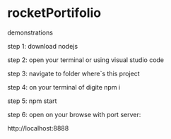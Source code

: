 # rocketPortifolio
demonstrations

step 1:
download nodejs

step 2:
open your terminal or using visual studio code

step 3: 
navigate to folder where`s this project 

step 4:
on your terminal of digite npm i

step 5:
npm start

step 6:
open on your browse with port server:

http://localhost:8888
